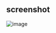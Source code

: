 ## screenshot

![image](https://github.com/lwvoid/front-end-demo/blob/master/20170926-tile/screenshot.png)